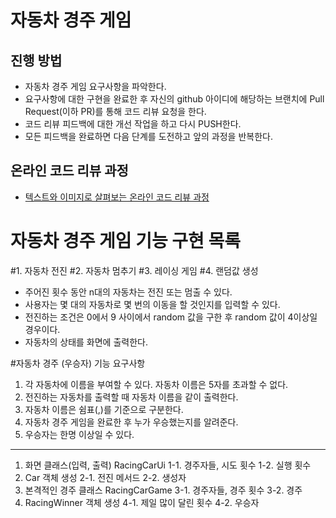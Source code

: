 # 자동차 경주 게임
## 진행 방법
* 자동차 경주 게임 요구사항을 파악한다.
* 요구사항에 대한 구현을 완료한 후 자신의 github 아이디에 해당하는 브랜치에 Pull Request(이하 PR)를 통해 코드 리뷰 요청을 한다.
* 코드 리뷰 피드백에 대한 개선 작업을 하고 다시 PUSH한다.
* 모든 피드백을 완료하면 다음 단계를 도전하고 앞의 과정을 반복한다.

## 온라인 코드 리뷰 과정
* [텍스트와 이미지로 살펴보는 온라인 코드 리뷰 과정](https://github.com/next-step/nextstep-docs/tree/master/codereview)

# 자동차 경주 게임 기능 구현 목록
#1. 자동차 전진 
#2. 자동차 멈추기
#3. 레이싱 게임 
#4. 랜덤값 생성 


- 주어진 횟수 동안 n대의 자동차는 전진 또는 멈출 수 있다.
- 사용자는 몇 대의 자동차로 몇 번의 이동을 할 것인지를 입력할 수 있다.
- 전진하는 조건은 0에서 9 사이에서 random 값을 구한 후 random 값이 4이상일 경우이다.
- 자동차의 상태를 화면에 출력한다.

#자동차 경주 (우승자) 기능 요구사항
1. 각 자동차에 이름을 부여할 수 있다. 자동차 이름은 5자를 초과할 수 없다.
2. 전진하는 자동차를 출력할 때 자동차 이름을 같이 출력한다.
3. 자동차 이름은 쉼표(,)를 기준으로 구분한다.
4. 자동차 경주 게임을 완료한 후 누가 우승했는지를 알려준다.
5. 우승자는 한명 이상일 수 있다.
-----------------------------------------

1. 화면 클래스(입력, 출력) RacingCarUi 
    1-1. 경주자들, 시도 횟수 
    1-2. 실행 횟수
2. Car 객체 생성
    2-1. 전진 메서드
    2-2. 생성자 
3. 본격적인 경주 클래스 RacingCarGame
    3-1. 경주자들, 경주 횟수 
    3-2. 경주
4. RacingWinner 객체 생성
    4-1. 제일 많이 달린 횟수
    4-2. 우승자
